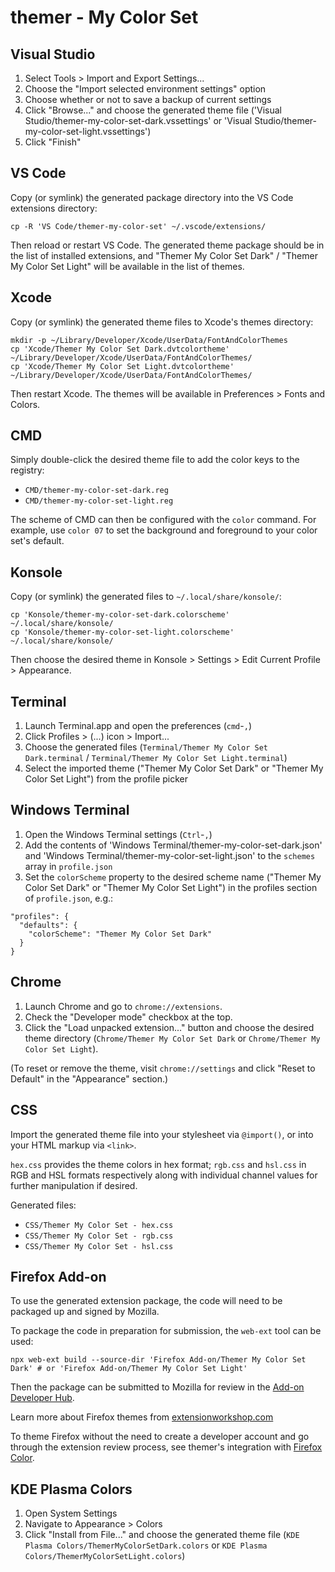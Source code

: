 # themer - My Color Set

## Visual Studio

1. Select Tools > Import and Export Settings...
2. Choose the "Import selected environment settings" option
3. Choose whether or not to save a backup of current settings
4. Click "Browse..." and choose the generated theme file ('Visual Studio/themer-my-color-set-dark.vssettings' or 'Visual Studio/themer-my-color-set-light.vssettings')
5. Click "Finish"

## VS Code

Copy (or symlink) the generated package directory into the VS Code extensions directory:

```
cp -R 'VS Code/themer-my-color-set' ~/.vscode/extensions/
```

Then reload or restart VS Code. The generated theme package should be in the list of installed extensions, and "Themer My Color Set Dark" / "Themer My Color Set Light" will be available in the list of themes.

## Xcode

Copy (or symlink) the generated theme files to Xcode's themes directory:

```
mkdir -p ~/Library/Developer/Xcode/UserData/FontAndColorThemes
cp 'Xcode/Themer My Color Set Dark.dvtcolortheme' ~/Library/Developer/Xcode/UserData/FontAndColorThemes/
cp 'Xcode/Themer My Color Set Light.dvtcolortheme' ~/Library/Developer/Xcode/UserData/FontAndColorThemes/
```

Then restart Xcode. The themes will be available in Preferences > Fonts and Colors.

## CMD

Simply double-click the desired theme file to add the color keys to the registry:

* `CMD/themer-my-color-set-dark.reg`
* `CMD/themer-my-color-set-light.reg`

The scheme of CMD can then be configured with the `color` command. For example, use `color 07` to set the background and foreground to your color set's default.

## Konsole

Copy (or symlink) the generated files to `~/.local/share/konsole/`:

```
cp 'Konsole/themer-my-color-set-dark.colorscheme' ~/.local/share/konsole/
cp 'Konsole/themer-my-color-set-light.colorscheme' ~/.local/share/konsole/
```

Then choose the desired theme in Konsole > Settings > Edit Current Profile > Appearance.

## Terminal

1. Launch Terminal.app and open the preferences (`cmd`-`,`)
2. Click Profiles > (...) icon > Import...
3. Choose the generated files (`Terminal/Themer My Color Set Dark.terminal` / `Terminal/Themer My Color Set Light.terminal`)
4. Select the imported theme ("Themer My Color Set Dark" or "Themer My Color Set Light") from the profile picker

## Windows Terminal

1. Open the Windows Terminal settings (`Ctrl`-`,`)
2. Add the contents of 'Windows Terminal/themer-my-color-set-dark.json' and 'Windows Terminal/themer-my-color-set-light.json' to the `schemes` array in `profile.json`
3. Set the `colorScheme` property to the desired scheme name ("Themer My Color Set Dark" or "Themer My Color Set Light") in the profiles section of `profile.json`, e.g.:

```
"profiles": {
  "defaults": {
    "colorScheme": "Themer My Color Set Dark"
  }
}
```

## Chrome

1. Launch Chrome and go to `chrome://extensions`.
2. Check the "Developer mode" checkbox at the top.
3. Click the "Load unpacked extension..." button and choose the desired theme directory (`Chrome/Themer My Color Set Dark` or `Chrome/Themer My Color Set Light`).

(To reset or remove the theme, visit `chrome://settings` and click "Reset to Default" in the "Appearance" section.)

## CSS

Import the generated theme file into your stylesheet via `@import()`, or into your HTML markup via `<link>`.

`hex.css` provides the theme colors in hex format; `rgb.css` and `hsl.css` in RGB and HSL formats respectively along with individual channel values for further manipulation if desired.

Generated files:

* `CSS/Themer My Color Set - hex.css`
* `CSS/Themer My Color Set - rgb.css`
* `CSS/Themer My Color Set - hsl.css`

## Firefox Add-on

To use the generated extension package, the code will need to be packaged up and signed by Mozilla.

To package the code in preparation for submission, the `web-ext` tool can be used:

```
npx web-ext build --source-dir 'Firefox Add-on/Themer My Color Set Dark' # or 'Firefox Add-on/Themer My Color Set Light'
```

Then the package can be submitted to Mozilla for review in the [Add-on Developer Hub](https://addons.mozilla.org/en-US/developers/addon/submit/distribution).

Learn more about Firefox themes from [extensionworkshop.com](https://extensionworkshop.com/documentation/themes/)

To theme Firefox without the need to create a developer account and go through the extension review process, see themer's integration with [Firefox Color](https://color.firefox.com).

## KDE Plasma Colors

1. Open System Settings
2. Navigate to Appearance > Colors
3. Click "Install from File..." and choose the generated theme file (`KDE Plasma Colors/ThemerMyColorSetDark.colors` or `KDE Plasma Colors/ThemerMyColorSetLight.colors`)